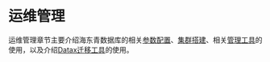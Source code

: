 # 运维管理

运维管理章节主要介绍海东青数据库的相关[参数配置](configuration.md)、[集群搭建](clustered_deploy.md)、相关[管理工具](manage_tool/manage_tool_overview.md)的使用，以及介绍[Datax迁移工具](data_migration/data_migration_overview.md)的使用。